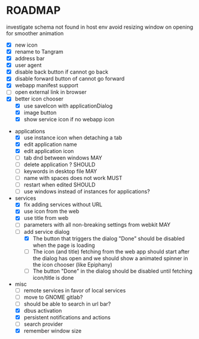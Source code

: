 # ROADMAP

investigate schema not found in host env
avoid resizing window on opening for smoother animation

- [x] new icon
- [x] rename to Tangram
- [x] address bar
- [x] user agent
- [x] disable back button if cannot go back
- [x] disable forward button of cannot go forward
- [x] webapp manifest support
- [ ] open external link in browser
- [x] better icon chooser
  - [x] use saveIcon with applicationDialog
  - [x] image button
  - [x] show service icon if no webapp icon
- applications
  - [x] use instance icon when detaching a tab
  - [x] edit application name
  - [x] edit application icon
  - [ ] tab dnd between windows MAY
  - [ ] delete application ? SHOULD
  - [ ] keywords in desktop file MAY
  - [ ] name with spaces does not work MUST
  - [ ] restart when edited SHOULD
  - [ ] use windows instead of instances for applications?
- services
  - [x] fix adding services without URL
  - [x] use icon from the web
  - [x] use title from web
  - [ ] parameters with all non-breaking settings from webkit MAY
  - [ ] add service dialog
    - [x] The button that triggers the dialog "Done" should be disabled when the page is loading
    - [ ] The icon (and title) fetching from the web app should start after the dialog has open and we should show a animated spinner in the icon chooser (like Epiphany)
    - [ ] The button "Done" in the dialog should be disabled until fetching icon/title is done
- misc
  - [ ] remote services in favor of local services
  - [ ] move to GNOME gitlab?
  - [ ] should be able to search in url bar?
  - [x] dbus activation
  - [x] persistent notifications and actions
  - [ ] search provider
  - [x] remember window size
